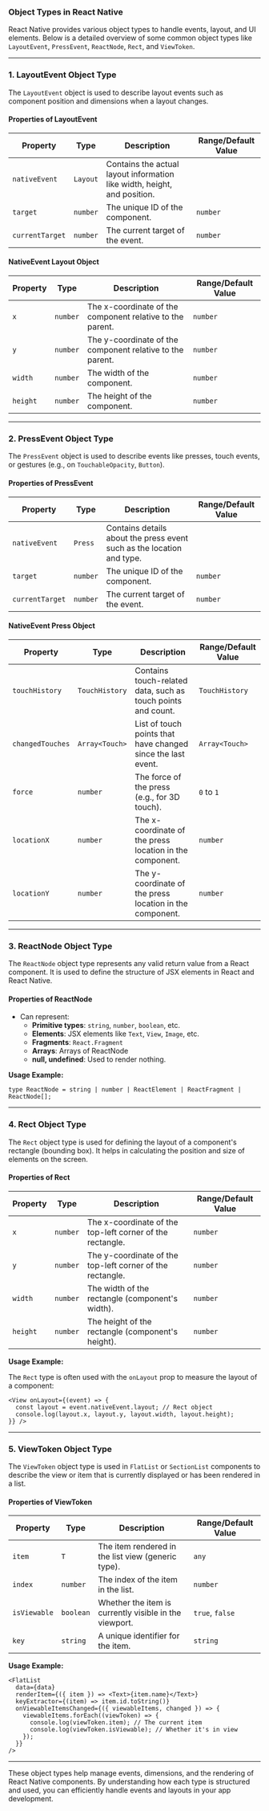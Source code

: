 ### **Object Types in React Native**

React Native provides various object types to handle events, layout, and UI elements. Below is a detailed overview of some common object types like `LayoutEvent`, `PressEvent`, `ReactNode`, `Rect`, and `ViewToken`.

---

### **1. LayoutEvent Object Type**

The `LayoutEvent` object is used to describe layout events such as component position and dimensions when a layout changes.

#### **Properties of LayoutEvent**

| Property       | Type              | Description                                                             | Range/Default Value      |
|----------------|-------------------|-------------------------------------------------------------------------|--------------------------|
| `nativeEvent`  | `Layout`           | Contains the actual layout information like width, height, and position. |                          |
| `target`       | `number`           | The unique ID of the component.                                          | `number`                 |
| `currentTarget`| `number`           | The current target of the event.                                          | `number`                 |

#### **NativeEvent Layout Object**

| Property     | Type         | Description                                                   | Range/Default Value |
|--------------|--------------|---------------------------------------------------------------|---------------------|
| `x`          | `number`     | The x-coordinate of the component relative to the parent.      | `number`            |
| `y`          | `number`     | The y-coordinate of the component relative to the parent.      | `number`            |
| `width`      | `number`     | The width of the component.                                    | `number`            |
| `height`     | `number`     | The height of the component.                                   | `number`            |

---

### **2. PressEvent Object Type**

The `PressEvent` object is used to describe events like presses, touch events, or gestures (e.g., on `TouchableOpacity`, `Button`).

#### **Properties of PressEvent**

| Property       | Type                | Description                                                             | Range/Default Value  |
|----------------|---------------------|-------------------------------------------------------------------------|----------------------|
| `nativeEvent`  | `Press`             | Contains details about the press event such as the location and type.    |                      |
| `target`       | `number`            | The unique ID of the component.                                          | `number`             |
| `currentTarget`| `number`            | The current target of the event.                                         | `number`             |

#### **NativeEvent Press Object**

| Property         | Type            | Description                                                   | Range/Default Value  |
|------------------|-----------------|---------------------------------------------------------------|----------------------|
| `touchHistory`   | `TouchHistory`  | Contains touch-related data, such as touch points and count.    | `TouchHistory`       |
| `changedTouches` | `Array<Touch>`  | List of touch points that have changed since the last event.    | `Array<Touch>`       |
| `force`          | `number`        | The force of the press (e.g., for 3D touch).                    | `0` to `1`           |
| `locationX`      | `number`        | The x-coordinate of the press location in the component.       | `number`             |
| `locationY`      | `number`        | The y-coordinate of the press location in the component.       | `number`             |

---

### **3. ReactNode Object Type**

The `ReactNode` object type represents any valid return value from a React component. It is used to define the structure of JSX elements in React and React Native.

#### **Properties of ReactNode**

- Can represent:
  - **Primitive types**: `string`, `number`, `boolean`, etc.
  - **Elements**: JSX elements like `Text`, `View`, `Image`, etc.
  - **Fragments**: `React.Fragment`
  - **Arrays**: Arrays of ReactNode
  - **null, undefined**: Used to render nothing.
  
**Usage Example:**

```tsx
type ReactNode = string | number | ReactElement | ReactFragment | ReactNode[];
```

---

### **4. Rect Object Type**

The `Rect` object type is used for defining the layout of a component's rectangle (bounding box). It helps in calculating the position and size of elements on the screen.

#### **Properties of Rect**

| Property   | Type      | Description                                                     | Range/Default Value      |
|------------|-----------|-----------------------------------------------------------------|--------------------------|
| `x`        | `number`  | The x-coordinate of the top-left corner of the rectangle.        | `number`                 |
| `y`        | `number`  | The y-coordinate of the top-left corner of the rectangle.        | `number`                 |
| `width`    | `number`  | The width of the rectangle (component's width).                  | `number`                 |
| `height`   | `number`  | The height of the rectangle (component's height).                | `number`                 |

**Usage Example:**

The `Rect` type is often used with the `onLayout` prop to measure the layout of a component:

```tsx
<View onLayout={(event) => {
  const layout = event.nativeEvent.layout; // Rect object
  console.log(layout.x, layout.y, layout.width, layout.height);
}} />
```

---

### **5. ViewToken Object Type**

The `ViewToken` object type is used in `FlatList` or `SectionList` components to describe the view or item that is currently displayed or has been rendered in a list.

#### **Properties of ViewToken**

| Property   | Type         | Description                                                     | Range/Default Value      |
|------------|--------------|-----------------------------------------------------------------|--------------------------|
| `item`     | `T`          | The item rendered in the list view (generic type).              | `any`                    |
| `index`    | `number`     | The index of the item in the list.                              | `number`                 |
| `isViewable`| `boolean`   | Whether the item is currently visible in the viewport.          | `true`, `false`          |
| `key`      | `string`     | A unique identifier for the item.                               | `string`                 |

**Usage Example:**

```tsx
<FlatList
  data={data}
  renderItem={({ item }) => <Text>{item.name}</Text>}
  keyExtractor={(item) => item.id.toString()}
  onViewableItemsChanged={({ viewableItems, changed }) => {
    viewableItems.forEach((viewToken) => {
      console.log(viewToken.item); // The current item
      console.log(viewToken.isViewable); // Whether it's in view
    });
  }}
/>
```

---

These object types help manage events, dimensions, and the rendering of React Native components. By understanding how each type is structured and used, you can efficiently handle events and layouts in your app development.